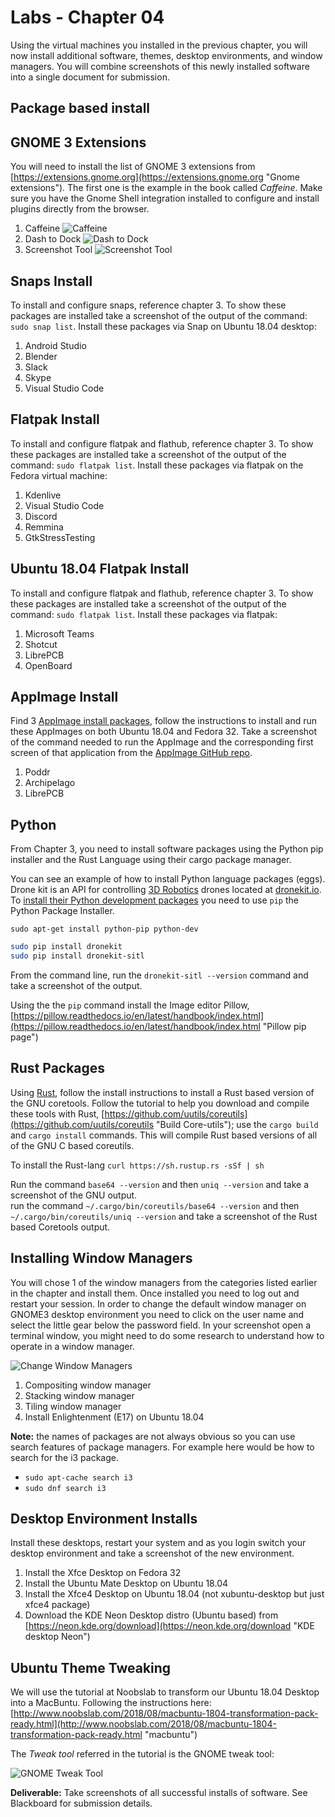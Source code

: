 # Labs - Chapter 04

Using the virtual machines you installed in the previous chapter, you will now install additional software, themes, desktop environments, and window managers. You will combine screenshots of this newly installed software into a single document for submission.

## Package based install

## GNOME 3 Extensions

You will need to install the list of GNOME 3 extensions from [https://extensions.gnome.org](https://extensions.gnome.org "Gnome extensions").  The first one is the example in the book called *Caffeine*. Make sure you have the Gnome Shell integration installed to configure and install plugins directly from the browser.

1) Caffeine
![Caffeine](./images/Caffeine.png)
1) Dash to Dock
![Dash to Dock](./images/DashToDock.png)
1) Screenshot Tool
![Screenshot Tool](./images/ScreenshotTool.png)
## Snaps Install

To install and configure snaps, reference chapter 3.  To show these packages are installed take a screenshot of the output of the command: `sudo snap list`. Install these packages via Snap on Ubuntu 18.04 desktop:

1) Android Studio
1) Blender
1) Slack
1) Skype
1) Visual Studio Code

## Flatpak Install

To install and configure flatpak and flathub, reference chapter 3.  To show these packages are installed take a screenshot of the output of the command: `sudo flatpak list`. Install these packages via flatpak on the Fedora virtual machine:

1) Kdenlive
1) Visual Studio Code
1) Discord
1) Remmina
1) GtkStressTesting

## Ubuntu 18.04 Flatpak Install

To install and configure flatpak and flathub, reference chapter 3.  To show these packages are installed take a screenshot of the output of the command: `sudo flatpak list`. Install these packages via flatpak:

1) Microsoft Teams
1) Shotcut
1) LibrePCB
1) OpenBoard

## AppImage Install

Find 3 [AppImage install packages](https://appimage.org/ "AppImages install"), follow the instructions to install and run these AppImages on both Ubuntu 18.04 and Fedora 32.  Take a screenshot of the command needed to run the AppImage and the corresponding first screen of that application from the [AppImage GitHub repo](https://appimage.github.io/apps "AppImage GitHub Repo").

1) Poddr
1) Archipelago
1) LibrePCB

## Python

From Chapter 3, you need to install software packages using the Python pip installer and the Rust Language using their cargo package manager.

You can see an example of how to install Python language packages (eggs). Drone kit is an API for controlling [3D Robotics](https://www.3drobotics.com "drones") drones located at [dronekit.io](http://dronekit.io "drone kit").  To [install their Python development packages](http://python.dronekit.io/guide/quick_start.html#installation "Python packages") you need to use ```pip``` the Python Package Installer.

```sudo apt-get install python-pip python-dev```

```bash
sudo pip install dronekit
sudo pip install dronekit-sitl
```

From the command line, run the ```dronekit-sitl --version``` command and take a screenshot of the output.

Using the the ```pip``` command install the Image editor Pillow, [https://pillow.readthedocs.io/en/latest/handbook/index.html](https://pillow.readthedocs.io/en/latest/handbook/index.html "Pillow pip page")

## Rust Packages

Using [Rust](https://www.rust-lang.org/ "Rust-lang"), follow the install instructions to install a Rust based version of the GNU coretools. Follow the tutorial to help you download and compile these tools with Rust, [https://github.com/uutils/coreutils](https://github.com/uutils/coreutils "Build Core-utils"); use the ```cargo build``` and ```cargo install``` commands. This will compile Rust based versions of all of the GNU C based coreutils.

To install the Rust-lang ```curl https://sh.rustup.rs -sSf | sh```

Run the command `base64 --version` and then ```uniq --version``` and take a screenshot of the GNU output.  
run the command `~/.cargo/bin/coreutils/base64 --version` and then `~/.cargo/bin/coreutils/uniq --version` and take a screenshot of the Rust based Coretools output.

## Installing Window Managers

You will chose 1 of the window managers from the categories listed earlier in the chapter and install them.  Once installed you need to log out and restart your session.  In order to change the default window manager on GNOME3 desktop environment you need to click on the user name and select the little gear below the password field.  In your screenshot open a terminal window, you might need to do some research to understand how to operate in a window manager.

![*Change Window Managers*](images/Chapter-04/GNOME3/window-manager.png "Change")

1) Compositing window manager
1) Stacking window manager
1) Tiling window manager
1) Install Enlightenment (E17) on Ubuntu 18.04

**Note:** the names of packages are not always obvious so you can use search features of package managers.  For example here would be how to search for the i3 package.

* ```sudo apt-cache search i3```
* ```sudo dnf search i3```

## Desktop Environment Installs

Install these desktops, restart your system and as you login switch your desktop environment and take a screenshot of the new environment.

1) Install the Xfce Desktop on Fedora 32
1) Install the Ubuntu Mate Desktop on Ubuntu 18.04
1) Install the Xfce4 Desktop on Ubuntu 18.04 (not xubuntu-desktop but just xfce4 package)
1) Download the KDE Neon Desktop distro (Ubuntu based) from [https://neon.kde.org/download](https://neon.kde.org/download "KDE desktop Neon")

## Ubuntu Theme Tweaking

We will use the tutorial at Noobslab to transform our Ubuntu 18.04 Desktop into a MacBuntu.
Following the instructions here: [http://www.noobslab.com/2018/08/macbuntu-1804-transformation-pack-ready.html](http://www.noobslab.com/2018/08/macbuntu-1804-transformation-pack-ready.html "macbuntu")

The *Tweak tool* referred in the tutorial is the GNOME tweak tool:

![*GNOME Tweak Tool*](images/Chapter-04/gnome-tweak-tool.png "Tweak Tool")

**Deliverable:** Take screenshots of all successful installs of software.  See Blackboard for submission details.
